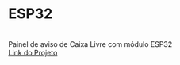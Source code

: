 # ESP32
<br>
Painel de aviso de Caixa Livre com módulo ESP32
<br>
<a href="https://trabalho-esp32.netlify.app/">Link do Projeto</a>
